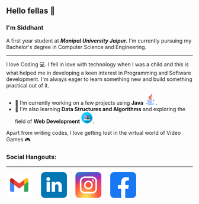 ## Hello fellas :wave:
### I'm **Siddhant**

A first year student at ***Manipal University Jaipur.***
I'm currently pursuing my Bachelor's degree in Computer Science and Engineering.
***
I love Coding :computer:. I fell in love with technology when I was a child and this is what helped me in developing a keen interest in Programming and Software development. I'm always eager to learn something new and build something practical out of it.

- 🔭 I’m currently working on a few projects using **Java** <img src="https://github.com/Geralt-Of-Rivia-Witcher/Geralt-Of-Rivia-Witcher/blob/main/java.png" width="30" height="30">.
- 🌱 I'm also learning **Data Structures and Algorithms** and exploring the field of **Web Development** <img src="https://github.com/Geralt-Of-Rivia-Witcher/Geralt-Of-Rivia-Witcher/blob/main/web.png" width="30" height="30">.

Apart from writing codes, I love getting lost in the virtual world of Video Games :video_game:.


### Social Hangouts:
***
[<img src="https://github.com/Geralt-Of-Rivia-Witcher/Geralt-Of-Rivia-Witcher/blob/main/gmail.svg" width="70" height="70">](mailto:singhsiddhantkumar@gmail.com) &nbsp;&nbsp;&nbsp;&nbsp; [<img src="https://github.com/Geralt-Of-Rivia-Witcher/Geralt-Of-Rivia-Witcher/blob/main/linkedin.svg" width="70" height="70">](https://www.linkedin.com/in/siddhant-kumar-singh-) &nbsp;&nbsp;&nbsp;&nbsp; [<img src="https://github.com/Geralt-Of-Rivia-Witcher/Geralt-Of-Rivia-Witcher/blob/main/instagram.svg" width="70" height="70">](https://www.instagram.com/siddhant.exe_/) &nbsp;&nbsp;&nbsp;&nbsp; [<img src="https://github.com/Geralt-Of-Rivia-Witcher/Geralt-Of-Rivia-Witcher/blob/main/facebook.svg" width="70" height="70">](https://www.facebook.com/siddhant.kumarsingh.1/)
